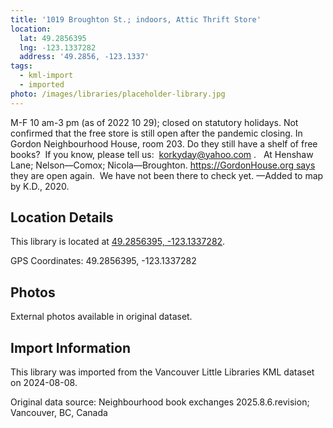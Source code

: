 ```yaml
---
title: '1019 Broughton St.; indoors, Attic Thrift Store'
location:
  lat: 49.2856395
  lng: -123.1337282
  address: '49.2856, -123.1337'
tags:
  - kml-import
  - imported
photo: /images/libraries/placeholder-library.jpg
---
```

M-F 10 am-3 pm (as of 2022 10 29); 
closed on statutory holidays.
Not confirmed that the free store is still open after the pandemic closing.
In Gordon Neighbourhood House, room 203.
Do they still have a shelf of free books?  If you know, please tell us:  korkyday@yahoo.com .  
At Henshaw Lane; Nelson—Comox; 
Nicola—Broughton.
https://GordonHouse.org says they are open again.  We have not been there to check yet.
—Added to map by K.D., 2020.

## Location Details

This library is located at [49.2856395, -123.1337282](https://www.google.com/maps?q=49.2856395,-123.1337282).

GPS Coordinates: 49.2856395, -123.1337282

## Photos

External photos available in original dataset.

## Import Information

This library was imported from the Vancouver Little Libraries KML dataset on 2024-08-08.

Original data source: Neighbourhood book exchanges 2025.8.6.revision; Vancouver, BC, Canada
